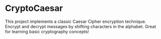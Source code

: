 # CryptoCaesar
This project implements a classic Caesar Cipher encryption technique. Encrypt and decrypt messages by shifting characters in the alphabet. Great for learning basic cryptography concepts!
